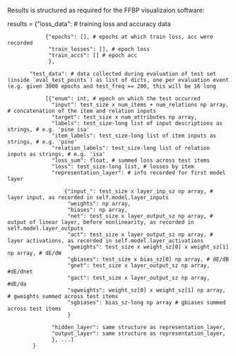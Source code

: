 Results is structured as required for the FFBP visualizaion software:

results = {"loss_data": # training loss and accuracy data

                {"epochs": [], # epochs at which train loss, acc were recorded
                 "train_losses": [], # epoch loss
                 "train_accs": [] # epoch acc
                 }, 
                 
           "test_data": # data collected during evaluation of test set (inside `eval_test_points`) as list of dicts, one per evaluation event (e.g. given 3000 epochs and test_freq == 200, this will be 16 long
           
                [{"enum": int, # epoch on which the test occurred
                  "input": test_size x num_items + num_relations np array, # concatenation of the item and relation inputs
                  "target": test_size x num_attributes np array, 
                  "labels": test_size-long list of input descriptions as strings, # e.g. 'pine isa'
                  "item_labels": test_size-long list of item inputs as strings, # e.g. 'pine'
                  "relation_labels": test_size-long list of relation inputs as strings, # e.g. 'isa'
                  "loss_sum": float, # summed loss across test items
                  "loss": test_size-long list, # losses by item
                  "representation_layer": # info recorded for first model layer
                  
                      {"input_": test_size x layer_inp_sz np array, # layer input, as recorded in self.model.layer_inputs
                       "weights": np array,
                       "biases": np array,
                       "net": test_size x layer_output_sz np array, # output of linear layer, before nonlinearity, as recorded in self.model.layer_outputs
                       "act": test_size x layer_output_sz np array, # layer activations, as recorded in self.model.layer_activations
                       "gweights": test_size x weight_sz[0] x weight_sz[1] np array, # dE/dW 
                       "gbiases": test_size x bias_sz[0] np array, # dE/dB 
                       "gnet": test_size x layer_output_sz np array, #dE/dnet
                       "gact": test_size x layer_output_sz np array, #dE/da
                       "sgweights": weight_sz[0] x weight_sz[1] np array, # gweights summed across test items
                       "sgbiases": bias_sz-long np array # gbiases summed across test items
                       }
                       
                  "hidden_layer": same structure as representation_layer,
                  "output_layer": same structure as representation_layer,
                  }, ...]
            }
